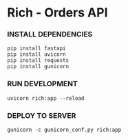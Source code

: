 # Rich - Orders API

### INSTALL DEPENDENCIES
````shell
pip install fastapi
pip install uvicorn
pip install requests
pip install gunicorn
````

### RUN DEVELOPMENT
````shell
uvicorn rich:app --reload
````

### DEPLOY TO SERVER
````shell
gunicorn -c gunicorn_conf.py rich:app
````